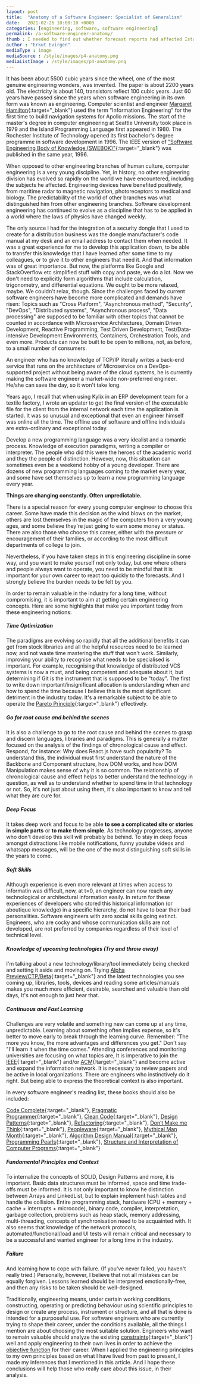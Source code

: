 ```yaml
---
layout: post
title:  "Anatomy of a Software Engineer: Specialist of Generalism"
date:   2021-02-26 10:00:10 +0000
categories: [engineering, software, software engineering]
permalink: /a-software-engineer-anatomy/
thumb : I needed to find out whether forecast reports had affected Istanbul stock market's closing prices. I just wanted to try what can be done with time series analysis methods..
author : "Erkut Evirgen"
mediaType : image
mediaSource : /style/images/p4-anatomy.png
mediaListImage : /style/images/p4-anatomy.png
---
```

It has been about 5500 cubic years since the wheel, one of the most genuine engineering wonders, was invented. The paper is about 2200 years old. The electricity is about 140, transistors reflect 100 cubic years. Just 60 years have passed since the years when software engineering in its own form was known as engineering. Computer scientist and engineer [Margaret Hamilton](https://en.wikipedia.org/wiki/Margaret_Hamilton_(software_engineer)){:target="_blank"}  used the term "Information Engineering" for the first time to build navigation systems for Apollo missions. The start of the master's degree in computer engineering at Seattle University took place in 1979 and the Island Programming Language first appeared in 1980. The Rochester Institute of Technology opened its first bachelor's degree programme in software development in 1996. The IEEE version of ["Software Engineering Body of Knowledge (SWEBOK)"](https://cs.fit.edu/~kgallagher/Schtick/Serious/SWEBOKv3.pdf){:target="_blank"} was published in the same year, 1996.

When opposed to other engineering branches of human culture, computer engineering is a very young discipline. Yet, in history, no other engineering division has evolved so rapidly on the world we have encountered, including the subjects he affected. Engineering devices have benefited positively, from maritime radar to magnetic navigation, photoreceptors to medical and biology. The predictability of the world of other branches was what distinguished him from other engineering branches. Software development engineering has continued to evolve as a discipline that has to be applied in a world where the laws of physics have changed weekly.

The only source I had for the integration of a security dongle that I used to create for a distribution business was the dongle manufacturer's code manual at my desk and an email address to contact them when needed. It was a great experience for me to develop this application down, to be able to transfer this knowledge that I have learned after some time to my colleagues, or to give it to other engineers that need it. And that information was of great importance.
But now, the platforms like Google and StackOverflow etc simplified stuff with copy and paste, we do a lot. Now we don't need to explicitly form algorithms that include calculation, trigonometry, and differential equations. We ought to be more relaxed, maybe. We couldn't relax, though. Since the challenges faced by current software engineers have become more complicated and demands have risen: Topics such as "Cross Platform", "Asynchronous method", "Security", "DevOps", "Distributed systems", "Asynchronous process", "Data processing" are supposed to be familiar with other topics that cannot be counted in accordance with Microservice Architectures, Domain Driven Development, Reactive Programming, Test Driven Development, Test/Data-intensive Development Environments, Containers, Orchestration Tools, and even more. Products can now be built to be open to millions, not, as before, to a small number of consumers.

An engineer who has no knowledge of TCP/IP literally writes a back-end service that runs on the architecture of Microservice on a DevOps-supported project without being aware of the cloud systems, he is currently making the software engineer a market-wide non-preferred engineer. He/she can save the day, so it won't take long.

Years ago, I recall that when using Kylix in an ERP development team for a textile factory, I wrote an updater to get the final version of the executable file for the client from the internal network each time the application is started. It was so unusual and exceptional that even an engineer himself was online all the time. The offline use of software and offline individuals are extra-ordinary and exceptional today.

Develop a new programming language was a very idealist and a romantic process. Knowledge of execution paradigms, writing a compiler or interpreter. The people who did this were the heroes of the academic world and they the people of distinction. However, now, this situation can sometimes even be a weekend hobby of a young developer. There are dozens of new programming languages coming to the market every year, and some have set themselves up to learn a new programming language every year.

**Things are changing constantly. Often unpredictable.**

There is a special reason for every young computer engineer to choose this career. Some have made this decision as the wind blows on the market, others are lost themselves in the magic of the computers from a very young ages, and some believe they're just going to earn some money or status. There are also those who choose this career, either with the pressure or encouragement of their families, or according to the most difficult departments of college to join.

Nevertheless, if you have taken steps in this engineering discipline in some way, and you want to make yourself not only today, but one where others and people always want to operate, you need to be mindful that it is important for your own career to react too quickly to the forecasts. And I strongly believe the burden needs to be felt by you.

In order to remain valuable in the industry for a long time, without compromising, it is important to aim at getting certain engineering concepts. Here are some highlights that make you important today from these engineering notions:

##### Time Optimization

The paradigms are evolving so rapidly that all the additional benefits it can get from stock libraries and all the helpful resources need to be learned now, and not waste time mastering the stuff that won't work. Similarly, improving your ability to recognise what needs to be specialised is important. For example, recognising that knowledge of distributed VCS systems is now a must, and being competent and adequate about it, but determining if Git is the instrument that is supposed to be "today". The first to write down important/insignificant allocation is understanding when and how to spend the time because I believe this is the most significant detriment in the industry today. It's a remarkable subject to be able to operate the [Pareto Principle](https://en.wikipedia.org/wiki/Pareto_principle){:target="_blank"} effectively.

##### Go for root cause and behind the scenes

It is also a challenge to go to the root cause and behind the scenes to grasp and discern languages, libraries and paradigms. This is generally a matter focused on the analysis of the findings of chronological cause and effect. Respond, for instance: Why does React.js have such popularity? To understand this, the individual must first understand the nature of the Backbone and Component structure, how DOM works, and how DOM Manipulation makes sense of why it is so common. The relationship of chronological cause and effect helps to better understand the technology in question, as well as to understand whether to spend time in that technology or not. So, it's not just about using them, it's also important to know and tell what they are cure for.

##### Deep Focus

It takes deep work and focus to be able **to see a complicated site or stories in simple parts** or **to make them simple**. As technology progresses, anyone who don't develop this skill will probably be behind. To stay in deep focus amongst distractions like mobile notifications, funny youtube videos and whatsapp messages, will be the one of the most distinguishing soft skills in the years to come.

##### Soft Skills

Although experience is even more relevant at times when access to informatin was difficult, now, at t=0, an engineer can now reach any technological or architectural information easily. In return for these experiences of developers who stored this historical information (or aboutique knowledge) in a specific hierarchy, do not have to bear their bad personalities. Software engineers with zero social skills going extinct. Engineers, who are cocky and whose communication skills are not developed, are not preferred by companies regardless of their level of technical level.

##### Knowledge of upcoming technologies (Try and throw away)

I'm talking about a new technology/library/tool immediately being checked and setting it aside and moving on. Trying [Alpha Preview/CTP/Beta](https://stackoverflow.com/a/736475){:target="_blank"} and the latest technologies you see coming up, libraries, tools, devices and reading some articles/manuals makes you much more efficient, desirable, searched and valuable than old days, It's not enough to just hear that.

##### Continuous and Fast Learning

Challenges are very volatile and something new can come up at any time, unpredictable. Learning about something often implies expense, so it's better to move early to break through the learning curve. Remember: "The more you know, the more advantages and differences you get." Don't say "I'll learn it when the time comes." Attending conferences and monitoring universities are focusing on what topics are, It is imperative to join the [IEEE](https://www.ieee.org/){:target="_blank"}  and/or [ACM](https://www.acm.org/){:target="_blank"} and become active and expand the information network. It is necessary to review papers and be active in local organizations. There are engineers who instinctively do it right. But being able to express the theoretical context is also important.

In every software engineer's reading list, these books should also be included:

[Code Complete](https://www.amazon.co.uk/Code-Complete-Practical-Handbook-Construction/dp/0735619670){:target="_blank"},
[Pragmatic Programmer](https://www.amazon.co.uk/Pragmatic-Programmer-journey-mastery-Anniversary/dp/0135957052/){:target="_blank"},
[Clean Code](https://www.amazon.co.uk/Clean-Code-Handbook-Software-Craftsmanship/dp/0132350882/){:target="_blank"},
[Design Patterns](https://www.amazon.co.uk/Design-patterns-elements-reusable-object-oriented/dp/0201633612/){:target="_blank"},
[Refactoring](https://www.amazon.co.uk/Refactoring-Improving-Existing-Addison-Wesley-Technology/dp/0134757599/){:target="_blank"},
[Don’t Make me Think](https://www.amazon.co.uk/Dont-Make-Think-Revisited-Usability/dp/0321965515/){:target="_blank"},
[Peopleware](https://www.amazon.co.uk/Peopleware-Productive-Projects-Teams-3rd/dp/0321934113){:target="_blank"},
[Mythical Man Month](https://www.amazon.co.uk/Mythical-Man-Month-Software-Engineering-Anniversary/dp/0201835959/){:target="_blank"},
[Algorithm Design Manual](https://www.amazon.co.uk/Algorithm-Design-Manual-Computer-Science/dp/3030542556){:target="_blank"},
[Programming Pearls](https://www.amazon.co.uk/Programming-Pearls-Joe-Bentley/dp/8177588583){:target="_blank"},
[Structure and Interpretation of Computer Programs](https://www.amazon.co.uk/Structure-Interpretation-Computer-Electrical-Engineering/dp/0262510871/){:target="_blank"}

##### Fundamental Principles and Context

To internalize the concepts of SOLID, Design Patterns and more, it is important. Basic data structures must be informed, space and time trade-offs must be informed. It is not only important to know he distinction between Arrays and LinkedList, but to explain implement hash tables and handle the collision. Entire programming stack, hardware (CPU + memory + cache + interrupts + microcode), binary code, compiler, interpretation, garbage collection, problems such as heap stack, memory addressing, multi-threading, concepts of synchronisation need to be acquainted with. It also seems that knowledge of the network protocols, automated/functional/load and UI tests will remain critical and necessary to be a successful and wanted  engineer for a long time in the industry.

##### Failure

And learning how to cope with failure. (If you've never failed, you haven't really tried.) Personally, however, I believe that not all mistakes can be equally forgiven. Lessons learned should be interpreted emotionally-free, and then any risks to be taken should be well-designed.

Traditionally, engineering means, under certain working conditions, constructing, operating or predicting behaviour using scientific principles to design or create any process, instrument or structure, and all that is done is intended for a purposeful use. For software engineers who are currently trying to shape their career, under the conditions available, all the things I mention are about choosing the most suitable solution. Engineers who want to remain valuable should analyze the existing [constraints](https://www.arxterra.com/realistic-constraints-and-engineering-standards/#Constraint){:target="_blank"} well and apply engineering to their own lives in order to achieve the [objective function](https://abaqus-docs.mit.edu/2017/English/SIMACAEANLRefMap/simaanl-c-optobjectives.htm) for their career. When I applied the engineering principles to my own principles based on what I have lived from past to present, I made my inferences that I mentioned in this article. And I hope these conclusions will help those who really care about this issue, in their analysis.
